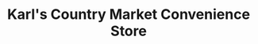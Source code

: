 ---
title: "Karl's Country Market Convenience Store"
url: /menomonee-falls/karls-country-market-convenience-store/
shop: Lebensmittel
---